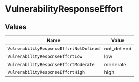 # VulnerabilityResponseEffort


## Values

| Name                                    | Value                                   |
| --------------------------------------- | --------------------------------------- |
| `VulnerabilityResponseEffortNotDefined` | not_defined                             |
| `VulnerabilityResponseEffortLow`        | low                                     |
| `VulnerabilityResponseEffortModerate`   | moderate                                |
| `VulnerabilityResponseEffortHigh`       | high                                    |